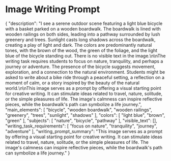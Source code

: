 # Image Writing Prompt

{
  "description": "I see a serene outdoor scene featuring a light blue bicycle with a basket parked on a wooden boardwalk. The boardwalk is lined with wooden railings on both sides, leading into a pathway surrounded by lush greenery and trees. Sunlight casts long shadows across the boardwalk, creating a play of light and dark. The colors are predominantly natural tones, with the brown of the wood, the green of the foliage, and the light blue of the bicycle standing out. There is no visible text in the image.\n\nThe writing task requires students to focus on nature, tranquility, and perhaps a journey or adventure. The presence of the bicycle suggests movement, exploration, and a connection to the natural environment. Students might be asked to write about a bike ride through a peaceful setting, a reflection on a moment of calm, or a story inspired by the beauty of the natural world.\n\nThis image serves as a prompt by offering a visual starting point for creative writing. It can stimulate ideas related to travel, nature, solitude, or the simple pleasures of life. The image's calmness can inspire reflective pieces, while the boardwalk's path can symbolize a life journey.",
  "main_elements": [
    "bicycle",
    "wooden boardwalk",
    "wooden railings",
    "greenery",
    "trees",
    "sunlight",
    "shadows"
  ],
  "colors": [
    "light blue",
    "brown",
    "green"
  ],
  "subjects": [
    "nature",
    "bicycle",
    "pathway"
  ],
  "visible_text": [],
  "writing_task_requirements": [
    "focus on nature",
    "tranquility",
    "journey",
    "adventure"
  ],
  "writing_prompt_summary": "This image serves as a prompt by offering a visual starting point for creative writing. It can stimulate ideas related to travel, nature, solitude, or the simple pleasures of life. The image's calmness can inspire reflective pieces, while the boardwalk's path can symbolize a life journey."
}